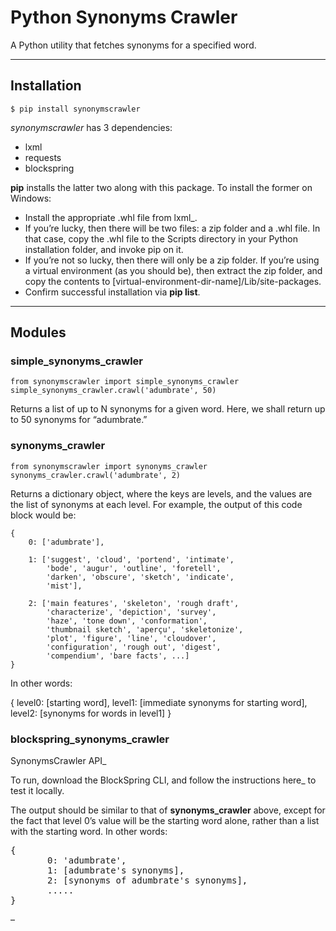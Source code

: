 Python Synonyms Crawler
=======================

A Python utility that fetches synonyms for a specified word.

------------------------------------------------------------------------

Installation
------------

``` sourceCode
$ pip install synonymscrawler
```

*synonymscrawler* has 3 dependencies:

-   lxml
-   requests
-   blockspring

**pip** installs the latter two along with this package.
To install the former on Windows:

-   Install the appropriate .whl file from lxml\_.
-   If you’re lucky, then there will be two files: a zip folder and a .whl file. In that case, copy the .whl file to the Scripts directory in your Python installation folder, and invoke pip on it.
-   If you’re not so lucky, then there will only be a zip folder. If you’re using a virtual environment (as you should be), then extract the zip folder, and copy the contents to \[virtual-environment-dir-name\]/Lib/site-packages.
-   Confirm successful installation via **pip list**.

------------------------------------------------------------------------

Modules
-------

### simple\_synonyms\_crawler

``` sourceCode
from synonymscrawler import simple_synonyms_crawler
simple_synonyms_crawler.crawl('adumbrate', 50)
```

Returns a list of up to N synonyms for a given word.
Here, we shall return up to 50 synonyms for “adumbrate.”

### synonyms\_crawler

``` sourceCode
from synonymscrawler import synonyms_crawler
synonyms_crawler.crawl('adumbrate', 2)
```

Returns a dictionary object, where the keys are levels, and the values are the list of synonyms at each level.
For example, the output of this code block would be:

``` sourceCode
{
    0: ['adumbrate'], 

    1: ['suggest', 'cloud', 'portend', 'intimate', 
        'bode', 'augur', 'outline', 'foretell', 
        'darken', 'obscure', 'sketch', 'indicate', 
        'mist'], 

    2: ['main features', 'skeleton', 'rough draft', 
        'characterize', 'depiction', 'survey', 
        'haze', 'tone down', 'conformation', 
        'thumbnail sketch', 'aperçu', 'skeletonize', 
        'plot', 'figure', 'line', 'cloudover', 
        'configuration', 'rough out', 'digest', 
        'compendium', 'bare facts', ...]
}
```

In other words:

{
level0: \[starting word\],
level1: \[immediate synonyms for starting word\],
level2: \[synonyms for words in level1\]
}

### blockspring\_synonyms\_crawler

SynonymsCrawler API\_

To run, download the BlockSpring CLI, and follow the instructions here\_ to test it locally.

The output should be similar to that of **synonyms\_crawler** above, except for the fact that level 0’s value will be the starting word alone, rather than a list with the starting word. In other words:

<pre>
{
       0: 'adumbrate',
       1: [adumbrate's synonyms],
       2: [synonyms of adumbrate's synonyms],
       .....
}
</pre>
–